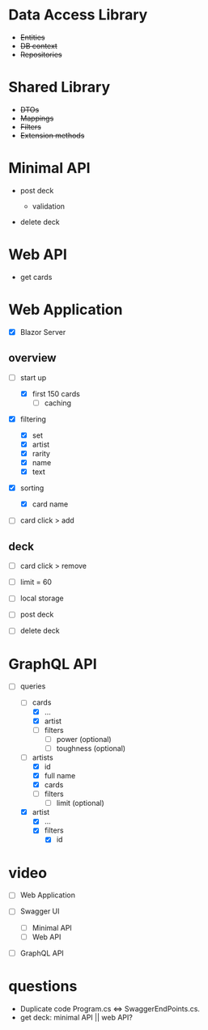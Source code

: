# Data Access Library

- ~~Entities~~
- ~~DB context~~
- ~~Repositories~~

# Shared Library

- ~~DTOs~~
- ~~Mappings~~
- ~~Filters~~
- ~~Extension methods~~

# Minimal API

- post deck
  - validation

- delete deck

# Web API

- get cards

# Web Application

- [x] Blazor Server

## overview

- [ ] start up
  - [x] first 150 cards
    - [ ] caching
- [x] filtering

  - [x] set
  - [x] artist
  - [x] rarity
  - [x] name
  - [x] text
- [x] sorting
  - [x] card name
- [ ] card click > add

## deck

- [ ] card click > remove

- [ ] limit = 60

- [ ] local storage

- [ ] post deck

- [ ] delete deck

# GraphQL API

- [ ] queries

  - [ ] cards
    - [x] ...
    - [x] artist
    - [ ] filters
      - [ ] power (optional)
      - [ ] toughness (optional)

  - [ ] artists
    - [x] id
    - [x] full name
    - [x] cards
    - [ ] filters
      - [ ] limit (optional)

  - [x] artist
    - [x] ...
    - [x] filters
      - [x] id

# video

- [ ] Web Application
- [ ] Swagger UI
  - [ ] Minimal API
  - [ ] Web API
- [ ] GraphQL API



# questions

- Duplicate code Program.cs <=> SwaggerEndPoints.cs.
- get deck: minimal API || web API?